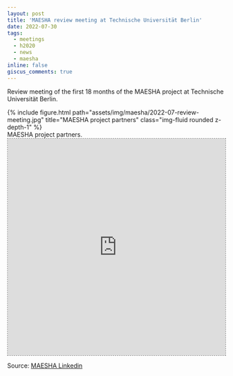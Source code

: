 ```yaml
---
layout: post
title: 'MAESHA review meeting at Technische Universität Berlin'
date: 2022-07-30
tags:
  - meetings
  - h2020
  - news
  - maesha
inline: false
giscus_comments: true
---
```


Review meeting of the first 18 months of the MAESHA project at Technische Universität Berlin.

<div class="row">
    <div class="col-sm mt-3 mt-md-0">
        {% include figure.html path="assets/img/maesha/2022-07-review-meeting.jpg" title="MAESHA project partners" class="img-fluid rounded z-depth-1" %}
    </div>
</div>
<div class="caption">
    MAESHA project partners.
</div>

<div class="l-page">
  <iframe src="https://www.linkedin.com/embed/feed/update/urn:li:share:6954832766479818752" frameborder='0' scrolling='no' height="500px" width="100%" style="border: 1px dashed grey;"></iframe>
</div>

Source: [MAESHA Linkedin](https://www.linkedin.com/posts/h2020-maesha_mayotte-activity-6954832767419355136-qWIa?utm_source=linkedin_share&utm_medium=member_desktop_web) 